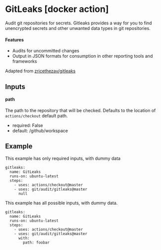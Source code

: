# GitLeaks [docker action]

Audit git repositories for secrets. Gitleaks provides a way for you to find unencrypted secrets and other unwanted data types in git repositories.

#### Features
- Audits for uncommitted changes
- Output in JSON formats for consumption in other reporting tools and frameworks

Adapted from [zricethezav/gitleaks](https://github.com/zricethezav/gitleaks)


## Inputs

#### path

The path to the repository that will be checked. Defaults to the location of `actions/checkout` default path.


- required: False
- default: /github/workspace



## Example

This example has only required inputs, with dummy data

    gitleaks:
      name: GitLeaks
      runs-on: ubuntu-latest
      steps:
        - uses: actions/checkout@master
        - uses: git/audit/gitleaks@master
          null


This example has all possible inputs, with dummy data.

    gitleaks:
      name: GitLeaks
      runs-on: ubuntu-latest
      steps:
        - uses: actions/checkout@master
        - uses: git/audit/gitleaks@master
          with:
            path: foobar
